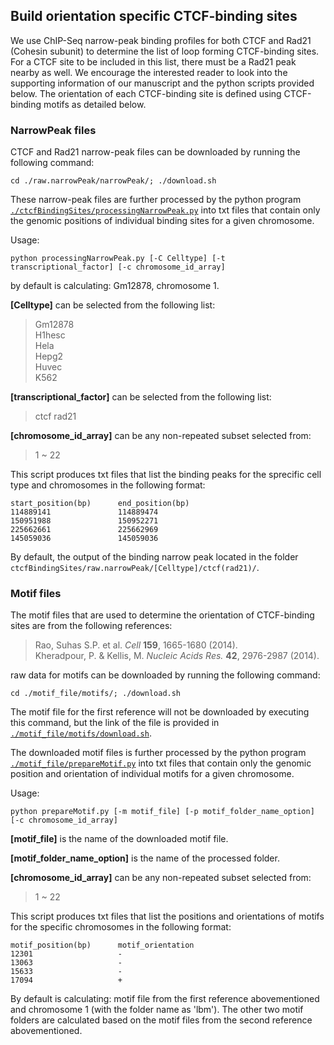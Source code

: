 ## Build orientation specific CTCF-binding sites

We use ChIP-Seq narrow-peak binding profiles for both CTCF and Rad21 (Cohesin subunit) to determine the list of loop forming CTCF-binding sites. For a CTCF site to be included in this list, there must be a Rad21 peak nearby as well. We encourage the interested reader to look into the supporting information of our manuscript and the python scripts provided below. The orientation of each CTCF-binding site is defined using CTCF-binding motifs as detailed below.


### NarrowPeak files

CTCF and Rad21 narrow-peak files can be downloaded by running the following command:
```
cd ./raw.narrowPeak/narrowPeak/; ./download.sh
```
These narrow-peak files are further processed by the python program [`./ctcfBindingSites/processingNarrowPeak.py`](./ctcfBindingSites/processingNarrowPeak.py) into txt files that contain only the genomic positions of individual binding sites for a given chromosome.

Usage:
```
python processingNarrowPeak.py [-C Celltype] [-t transcriptional_factor] [-c chromosome_id_array]
```
by default is calculating: Gm12878, chromosome 1.

**[Celltype]** can be selected from the following list:  
>Gm12878  
>H1hesc  
>Hela  
>Hepg2  
>Huvec  
>K562  

**[transcriptional_factor]** can be selected from the following list: 

> ctcf
> rad21  

**[chromosome_id_array]** can be any non-repeated subset selected from:  

>1 ~ 22

This script produces txt files that list the binding peaks for the sprecific cell type and chromosomes in the following format:

```
start_position(bp)     	end_position(bp)
114889141               114889474
150951988               150952271
225662661               225662969
145059036               145059036 
```
By default, the output of the binding narrow peak located in the folder `ctcfBindingSites/raw.narrowPeak/[Celltype]/ctcf(rad21)/`.

### Motif files

The motif files that are used to determine the orientation of CTCF-binding sites are from the following references:

>Rao, Suhas S.P. et al. *Cell* **159**, 1665-1680 (2014).  
>Kheradpour, P. & Kellis, M. *Nucleic Acids Res.* **42**, 2976-2987 (2014).

raw data for motifs can be downloaded by running the following command:

```
cd ./motif_file/motifs/; ./download.sh
```

The motif file for the first reference will not be downloaded by executing this command, but the link of the file is provided in [`./motif_file/motifs/download.sh`](./motif_file/motifs/download.sh).

The downloaded motif files is further processed by the python program [`./motif_file/prepareMotif.py`](./motif_file/prepareMotif.py) into txt files that contain only the genomic position and orientation of individual motifs for a given chromosome.

Usage: 
```
python prepareMotif.py [-m motif_file] [-p motif_folder_name_option] [-c chromosome_id_array]
```
**[motif_file]** is the name of the downloaded motif file.

**[motif_folder_name_option]** is the name of the processed folder.

**[chromosome_id_array]** can be any non-repeated subset selected from:  

> 1 ~ 22

This script produces txt files that list the positions and orientations of motifs for the specific chromosomes in the following format:

```
motif_position(bp)     	motif_orientation
12301               	-
13063               	-
15633               	-
17094               	+ 
```

By default is calculating: motif file from the first reference abovementioned and chromosome 1 (with the folder name as 'lbm'). The other two motif folders are calculated based on the motif files from the second reference abovementioned.
